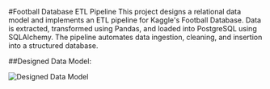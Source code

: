 #Football Database ETL Pipeline
This project designs a relational data model and implements an ETL pipeline for Kaggle's Football Database. Data is extracted, transformed using Pandas, and loaded into PostgreSQL using SQLAlchemy. The pipeline automates data ingestion, cleaning, and insertion into a structured database.

##Designed Data Model:

![Designed Data Model](https://github.com/user-attachments/assets/e4bd944f-76f6-4fde-96bd-0e9df7091d80)
